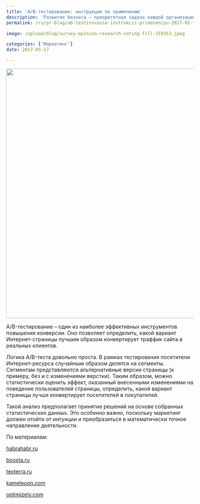 ```yaml
---
title: 'A/B-тестирование: инструкции по применению'
description: 'Развитие бизнеса – приоритетная задача каждой организации. На динамичном рынке каждое предприятие должно постоянно развиваться, чтобы идти в ногу с последними рыночными изменениями. Стоять на месте – значит двигаться назад. Как улучшить метрические показатели сайта и коэффициент конверсии? A/B-тестирование – один из наиболее эффективных инструментов повышения конверсии. Оно'
permalink: /ru/pr-blog/ab-testirovanie-instrukcii-primeneniyu-2017-05-17

image: /upload/blog/survey-opinion-research-voting-fill-159353.jpeg

categories: ['Маркетинг']
date: 2017-05-17

---
```


<img src="{{ site.assets }}/upload/blog/survey-opinion-research-voting-fill-159353.jpeg" width="1008" height="672" alt="">
<p>A/B-тестирование &ndash; один из наиболее эффективных инструментов повышения конверсии. Оно позволяет определить, какой вариант Интернет-страницы лучшим образом конвертирует траффик сайта в реальных клиентов.</p>
<p>Логика A/B-теста довольно проста. В рамках тестирования посетители Интернет-ресурса случайным образом делятся на сегменты. Сегментам представляются альтернативные версии страницы (к примеру, без и с изменениями верстки). Таким образом, можно статистически оценить эффект, оказанный внесенными изменениями на поведение пользователей страницы, определить, какой вариант страницы лучше конвертирует посетителей в покупателей.</p>
<p>Такой анализ предполагает принятие решений на основе собранных статистических данных. Это особенно важно, поскольку маркетинг должен отойти от интуиции и преобразиться в математически точное направление деятельности.</p>
<p>По материалам:</p>
<p><a href="https://habrahabr.ru/post/233911/" target="_blank" rel="noopener noreferrer">habrahabr.ru</a></p>
<p><a href="https://boosta.ru/ab-testirovanie-what-is-it/" target="_blank" rel="noopener noreferrer">boosta.ru</a></p>
<p><a href="https://texterra.ru/blog/kak-provodit-a-b-testirovanie.html" target="_blank" rel="noopener noreferrer">texterra.ru</a></p>
<p><a href="https://www.kameleoon.com/ru/ab-testing" target="_blank" rel="noopener noreferrer">kameleoon.com</a></p>
<p><a href="https://www.optimizely.com/ab-testing/" target="_blank" rel="noopener noreferrer">optimizely.com</a></p>

